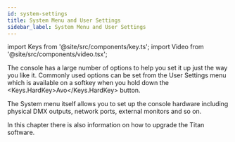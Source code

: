 ```yaml
---
id: system-settings
title: System Menu and User Settings
sidebar_label: System Menu and User Settings
---
```


import Keys from '@site/src/components/key.ts';
import Video from '@site/src/components/video.tsx';

The console has a large number of options to help you set it up just the
way you like it. Commonly used options can be set from the User Settings
menu which is available on a softkey when you hold down the <Keys.HardKey>Avo</Keys.HardKey>
button.

The System menu itself allows you to set up the console hardware including physical DMX outputs,
network ports, external monitors and so on.

In this chapter there is also information on how to upgrade the
Titan software.
